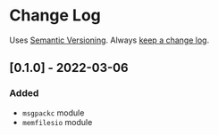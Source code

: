 # Change Log

Uses [Semantic Versioning](https://semver.org/). Always [keep a change
log](https://keepachangelog.com/en/1.0.0/).

## [0.1.0] - 2022-03-06
### Added
- `msgpackc` module
- `memfilesio` module
